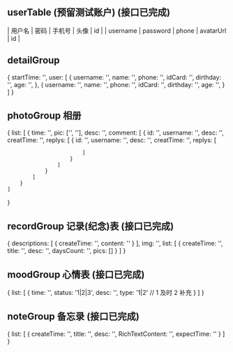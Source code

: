 ## userTable (预留测试账户) (接口已完成)
| 用户名   | 密码 | 手机号 | 头像 | id |
| username | password | phone | avatarUrl | id |


## detailGroup
{
    startTime: '',
    user: [
        {
            username: '',
            name: '',
            phone: '',
            idCard: '',
            dirthday: '',
            age: '',
        },
        {
            username: '',
            name: '',
            phone: '',
            idCard: '',
            dirthday: '',
            age: '',
        }
    ]
}

## photoGroup 相册
{
    list: [
        {
            time: '',
            pic: ['', ''],
            desc: '',
            comment: [
                {
                    id: '',
                    username: '',
                    desc: '',
                    creatTime: '',
                    replys: [
                        {
                            id: '',
                            username: '',
                            desc: '',
                            creatTime: '',
                            replys: [
                                
                            ]
                        }
                    ]
                }
            ]
        }
    ]
}

## recordGroup 记录(纪念)表 (接口已完成)
{
    descriptions: [
        { createTime: '', content: '' }
    ],
    img: '',
    list: [
        {
            createTime: '',
            title: '',
            desc: '',
            daysCount: '',
            pics: []
        }
    ]
}

## moodGroup 心情表 (接口已完成)
{
    list: [
        {
            time: '',
            status: '1|2|3',
            desc: '',
            type: '1|2' // 1 及时 2 补充
        }
    ]
}

## noteGroup 备忘录 (接口已完成)
{
    list: [
        {
            createTime: '',
            title: '',
            desc: '',
            RichTextContent: '',
            expectTime: ''
        }
    ]
}